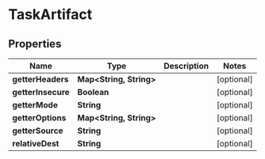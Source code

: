 

# TaskArtifact


## Properties

Name | Type | Description | Notes
------------ | ------------- | ------------- | -------------
**getterHeaders** | **Map&lt;String, String&gt;** |  |  [optional]
**getterInsecure** | **Boolean** |  |  [optional]
**getterMode** | **String** |  |  [optional]
**getterOptions** | **Map&lt;String, String&gt;** |  |  [optional]
**getterSource** | **String** |  |  [optional]
**relativeDest** | **String** |  |  [optional]



